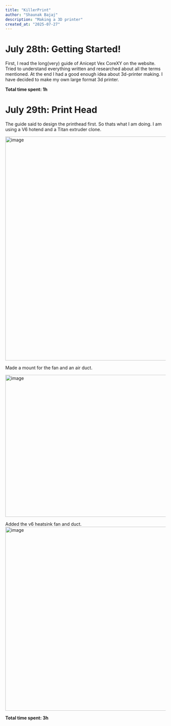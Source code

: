 ```yaml
---
title: "KillerPrint"
author: "Shaunak Bajaj"
description: "Making a 3D printer"
created_at: "2025-07-27"
---
```


# July 28th: Getting Started!

First, I read the long(very) guide of Anicept Vex CoreXY on the website. Tried to understand everything written and researched about all the terms mentioned. At the end I had a good enough idea about 3d-printer making.
I have decided to make my own large format 3d printer.

**Total time spent: 1h**

# July 29th: Print Head

The guide said to design the printhead first. So thats what I am doing. I am using a V6 hotend and a Titan extruder clone.

<img width="527" height="705" alt="image" src="https://github.com/user-attachments/assets/aaf20922-9a70-4647-a167-d4b7f510cfe2" />

Made a mount for the fan and an air duct.

<img width="568" height="447" alt="image" src="https://github.com/user-attachments/assets/8ea64a6a-8ac4-4eca-8c81-6c398b8c4e9e" />

Added the v6 heatsink fan and duct.
<img width="576" height="579" alt="image" src="https://github.com/user-attachments/assets/bbb7881a-9c7f-400b-8deb-a3a0278986de" />

**Total time spent: 3h**

